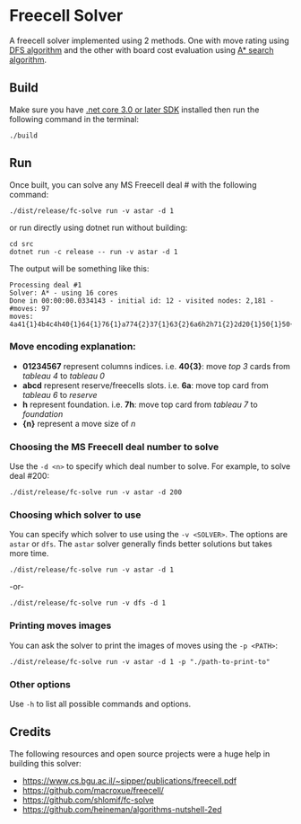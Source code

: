 # Freecell Solver

A freecell solver implemented using 2 methods. One with move rating using [DFS algorithm](https://en.wikipedia.org/wiki/Depth-first_search) and the other with board cost evaluation using [A* search algorithm](https://en.wikipedia.org/wiki/A*_search_algorithm).

## Build

Make sure you have [.net core 3.0 or later SDK](https://dotnet.microsoft.com/download) installed then run the following command in the terminal:

```
./build
```

## Run

Once built, you can solve any MS Freecell deal # with the following command:

```
./dist/release/fc-solve run -v astar -d 1
```

or run directly using dotnet run without building:

```
cd src
dotnet run -c release -- run -v astar -d 1
```

The output will be something like this:

```
Processing deal #1
Solver: A* - using 16 cores
Done in 00:00:00.0334143 - initial id: 12 - visited nodes: 2,181 - #moves: 97
moves: 4a41{1}4b4c4h40{1}64{1}76{1}a774{2}37{1}63{2}6a6h2h71{2}2d20{1}50{1}50{1}5h0h5h7h7hbh56{1}7h05{4}27{1}23{1}d21h01{1}43{3}a404{1}0h0h4h37{4}30{3}13{4}1a21{2}a220{2}c212{3}1h50{5}15{1}1a1h0h4h0h0h7ha431{5}34{1}35{1}3h0h1h7h0h1h0h1h2h2h13{2}61{2}6h7h0h3h7h0h2h3h7h0h2h3h4h02{2}0h1h2h5h1h2h4h5h
```

### Move encoding explanation:

* **01234567** represent columns indices. i.e. **40{3}**: move *top 3* cards from *tableau 4* to *tableau 0*
* **abcd** represent reserve/freecells slots. i.e. **6a**: move top card from *tableau 6* to *reserve*
* **h** represent foundation. i.e. **7h**: move top card from *tableau 7* to *foundation*
* **{n}** represent a move size of *n*

### Choosing the MS Freecell deal number to solve

Use the `-d <n>` to specify which deal number to solve. For example, to solve deal #200:

```
./dist/release/fc-solve run -v astar -d 200
```

### Choosing which solver to use

You can specify which solver to use using the `-v <SOLVER>`. The options are `astar` or `dfs`. The `astar` solver generally finds better solutions but takes more time.

```
./dist/release/fc-solve run -v astar -d 1
```
-or-
```
./dist/release/fc-solve run -v dfs -d 1
```

### Printing moves images

You can ask the solver to print the images of moves using the `-p <PATH>`:

```
./dist/release/fc-solve run -v astar -d 1 -p "./path-to-print-to"
```

### Other options

Use `-h` to list all possible commands and options.

## Credits

The following resources and open source projects were a huge help in building this solver:

* https://www.cs.bgu.ac.il/~sipper/publications/freecell.pdf
* https://github.com/macroxue/freecell/
* https://github.com/shlomif/fc-solve
* https://github.com/heineman/algorithms-nutshell-2ed

